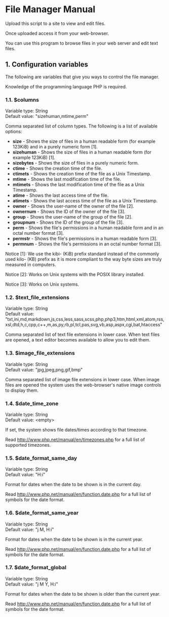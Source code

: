 File Manager Manual
===================

Upload this script to a site to view and edit files. 

Once uploaded access it from your web-browser.

You can use this program to browse files in your web server and edit text files.


## 1. Configuration variables

The following are variables that give you ways to control the file manager.

Knowledge of the programming language PHP is required.


### 1.1. $columns

Variable type: String  
Default value: "sizehuman,mtime,perm"

Comma separated list of column types. The following is a list of available options:

- **size** - Shows the size of files in a human readable form (for example 123KiB) and in a purely numeric form [1].
- **sizehuman** - Shows the size of files in a human readable form (for example 123KiB) [1].
- **sizebytes** - Shows the size of files in a purely numeric form.
- **ctime** - Shows the creation time of the file.
- **ctimets** - Shows the creation time of the file as a Unix Timestamp.
- **mtime** - Shows the last modification time of the file.
- **mtimets** - Shows the last modification time of the file as a Unix Timestamp.
- **atime** - Shows the last access time of the file.
- **atimets** - Shows the last access time of the file as a Unix Timestamp.
- **owner** - Shows the user-name of the owner of the file [2].
- **ownernum** - Shows the ID of the owner of the file [3].
- **group** - Shows the user-name of the group of the file [2].
- **groupnum** - Shows the ID of the group of the file [3].
- **perm** - Shows the file's permissions in a human readable form and in an octal number format [3].
- **permstr** - Shows the file's permissions in a human readable form [3].
- **permnum** - Shows the file's permissions in an octal number format [3].

Notice [1]: We use the kibi- (KiB) prefix standard instead of the commonly used kilo- (KB) prefix as it is more compliant to the way byte sizes are truly measured in computers.

Notice [2]: Works on Unix systems with the POSIX library installed.

Notice [3]: Works on Unix systems.


### 1.2. $text_file_extensions

Variable type: String  
Default value: "txt,ini,md,markdown,js,css,less,sass,scss,php,php3,htm,html,xml,atom,rss,xsl,dtd,h,c,cpp,c++,m,as,py,rb,pl,tcl,pas,svg,vb,asp,aspx,cgi,bat,htaccess"

Comma separated list of text file extensions in lower case. When text files are opened, a text editor becomes available to allow you to edit them.


### 1.3. $image_file_extensions

Variable type: String  
Default value: "jpg,jpeg,png,gif,bmp"

Comma separated list of image file extensions in lower case. When image files are opened the system uses the web-browser's native image controls to display them.


### 1.4. $date_time_zone

Variable type: String  
Default value: \<empty\>

If set, the system shows file dates/times according to that timezone.

Read http://www.php.net/manual/en/timezones.php for a full list of supported timezones.


### 1.5. $date_format_same_day

Variable type: String  
Default value: "H:i"

Format for dates when the date to be shown is in the current day.

Read http://www.php.net/manual/en/function.date.php for a full list of symbols for the date format.


### 1.6. $date_format_same_year

Variable type: String  
Default value: "j M, H:i"

Format for dates when the date to be shown is in the current year.

Read http://www.php.net/manual/en/function.date.php for a full list of symbols for the date format.


### 1.7. $date_format_global

Variable type: String  
Default value: "j M Y, H:i"

Format for dates when the date to be shown is older than the current year.

Read http://www.php.net/manual/en/function.date.php for a full list of symbols for the date format.

